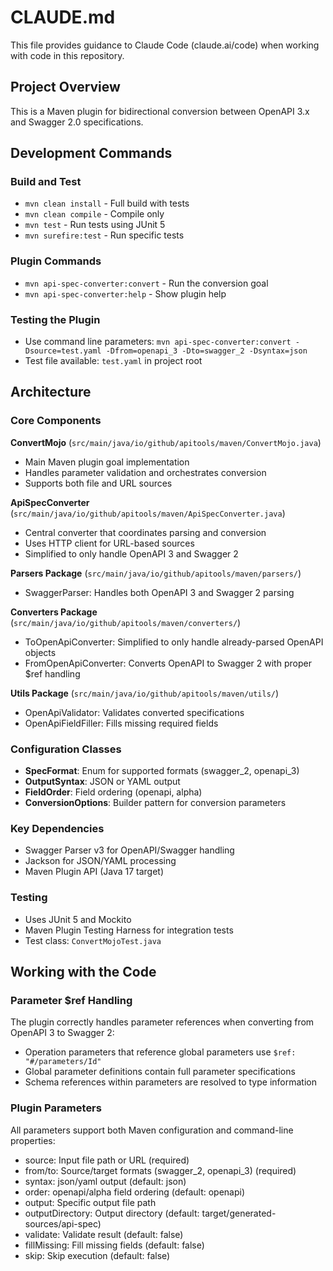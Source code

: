# CLAUDE.md

This file provides guidance to Claude Code (claude.ai/code) when working with code in this repository.

## Project Overview

This is a Maven plugin for bidirectional conversion between OpenAPI 3.x and Swagger 2.0 specifications.

## Development Commands

### Build and Test
- `mvn clean install` - Full build with tests
- `mvn clean compile` - Compile only
- `mvn test` - Run tests using JUnit 5
- `mvn surefire:test` - Run specific tests

### Plugin Commands
- `mvn api-spec-converter:convert` - Run the conversion goal
- `mvn api-spec-converter:help` - Show plugin help

### Testing the Plugin
- Use command line parameters: `mvn api-spec-converter:convert -Dsource=test.yaml -Dfrom=openapi_3 -Dto=swagger_2 -Dsyntax=json`
- Test file available: `test.yaml` in project root

## Architecture

### Core Components

**ConvertMojo** (`src/main/java/io/github/apitools/maven/ConvertMojo.java`)
- Main Maven plugin goal implementation
- Handles parameter validation and orchestrates conversion
- Supports both file and URL sources

**ApiSpecConverter** (`src/main/java/io/github/apitools/maven/ApiSpecConverter.java`)
- Central converter that coordinates parsing and conversion
- Uses HTTP client for URL-based sources
- Simplified to only handle OpenAPI 3 and Swagger 2

**Parsers Package** (`src/main/java/io/github/apitools/maven/parsers/`)
- SwaggerParser: Handles both OpenAPI 3 and Swagger 2 parsing

**Converters Package** (`src/main/java/io/github/apitools/maven/converters/`)
- ToOpenApiConverter: Simplified to only handle already-parsed OpenAPI objects
- FromOpenApiConverter: Converts OpenAPI to Swagger 2 with proper $ref handling

**Utils Package** (`src/main/java/io/github/apitools/maven/utils/`)
- OpenApiValidator: Validates converted specifications
- OpenApiFieldFiller: Fills missing required fields

### Configuration Classes
- **SpecFormat**: Enum for supported formats (swagger_2, openapi_3)
- **OutputSyntax**: JSON or YAML output
- **FieldOrder**: Field ordering (openapi, alpha)
- **ConversionOptions**: Builder pattern for conversion parameters

### Key Dependencies
- Swagger Parser v3 for OpenAPI/Swagger handling
- Jackson for JSON/YAML processing
- Maven Plugin API (Java 17 target)

### Testing
- Uses JUnit 5 and Mockito
- Maven Plugin Testing Harness for integration tests
- Test class: `ConvertMojoTest.java`

## Working with the Code

### Parameter $ref Handling
The plugin correctly handles parameter references when converting from OpenAPI 3 to Swagger 2:
- Operation parameters that reference global parameters use `$ref: "#/parameters/Id"`
- Global parameter definitions contain full parameter specifications
- Schema references within parameters are resolved to type information

### Plugin Parameters
All parameters support both Maven configuration and command-line properties:
- source: Input file path or URL (required)
- from/to: Source/target formats (swagger_2, openapi_3) (required)
- syntax: json/yaml output (default: json)
- order: openapi/alpha field ordering (default: openapi)
- output: Specific output file path
- outputDirectory: Output directory (default: target/generated-sources/api-spec)
- validate: Validate result (default: false)
- fillMissing: Fill missing fields (default: false)
- skip: Skip execution (default: false)